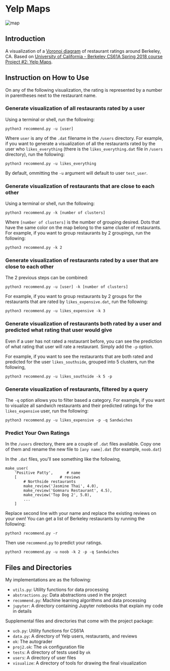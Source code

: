 # Yelp Maps
![map](https://inst.eecs.berkeley.edu/~cs61a/sp18/proj/maps/visualize/voronoi.png)

## Introduction

A visualization of a [Voronoi diagram](https://en.wikipedia.org/wiki/Voronoi_diagram) of restaurant ratings around Berkeley, CA. Based on [University of California - Berkeley CS61A Spring 2018 course Project #2: Yelp Maps](https://inst.eecs.berkeley.edu/~cs61a/sp18/proj/maps/).

## Instruction on How to Use

On any of the following visualization, the rating is represented by a number in parentheses next to the restaurant name.

### Generate visualization of all restaurants rated by a user

Using a terminal or shell, run the following:
```
python3 recommend.py -u [user]
```

Where `user` is any of the `.dat` filename in the `/users` directory. For example, if you want to generate a visualization of all the restaurants rated by the user who `likes_everything` (there is the `likes_everything.dat` file in `/users` directory), run the following:

```
python3 recommend.py -u likes_everything
```

By default, ommitting the `-u` argument will default to user `test_user`.

### Generate visualization of restaurants that are close to each other

Using a terminal or shell, run the following:

```
python3 recommend.py -k [number of clusters]
```

Where `[number of clusters]` is the number of grouping desired. Dots that have the same color on the map belong to the same cluster of restaurants. For example, if you want to group restaurants by 2 groupings, run the following:

```
python3 recommend.py -k 2
```

### Generate visualization of restaurants rated by a user that are close to each other

The 2 previous steps can be combined:

```
python3 recommend.py -u [user] -k [number of clusters]
```

For example, if you want to group restaurants by 2 groups for the restaurants that are rated by `likes_expensive.dat`, run the following:

```
python3 recommend.py -u likes_expensive -k 3
```

### Generate visualization of restaurants both rated by a user and predicted what rating that user would give

Even if a user has not rated a restaurant before, you can see the prediction of what rating that user will rate a restaurant. Simply add the `-p` option.

For example, if you want to see the restaurants that are both rated and predicted for the user `likes_southside`, grouped into 5 clusters, run the following,

```
python3 recommend.py -u likes_southside -k 5 -p
```

### Generate visualization of restaurants, filtered by a query

The `-q` option allows you to filter based a category. For example, if you want to visualize all sandwich restaurants and their predicted ratings for the `likes_expensive` user, run the following:

```
python3 recommend.py -u likes_expensive -p -q Sandwiches
```

### Predict Your Own Ratings

In the `/users` directory, there are a couple of `.dat` files available. Copy one of them and rename the new file to `[any name].dat` (for example, `noob.dat`)

In the `.dat` files, you'll see something like the following,

```
make_user(
    'Positive Patty',      # name
    [                   # reviews
        # Northside restaurants
        make_review('Jasmine Thai', 4.0),
        make_review('Gomnaru Restaurant', 4.5),
        make_review('Top Dog 2', 5.0),
        ...
    ]
```

Replace second line with your name and replace the existing reviews on your own! You can get a list of Berkeley restaurants by running the following:

```
python3 recommend.py -r
```

Then use `recommend.py` to predict your ratings.

```
python3 recommend.py -u noob -k 2 -p -q Sandwiches
```

## Files and Directories

My implementations are as the following:
* `utils.py`: Utility functions for data processing
* `abstractions.py`: Data abstractions used in the project
* `recommend.py`: Machine learning algorithms and data processing
* `jupyter`: A directory containing Jupyter notebooks that explain my code in details

Supplemental files and directories that come with the project package:

* `ucb.py`: Utility functions for CS61A
* `data.py`: A directory of Yelp users, restaurants, and reviews
* `ok`: The autograder
* `proj2.ok`: The `ok` configuration file
* `tests`: A directory of tests used by `ok`
* `users`: A directory of user files
* `visualize`: A directory of tools for drawing the final visualization